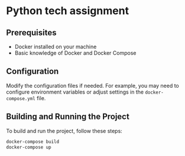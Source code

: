 # Python tech assignment

## Prerequisites

- Docker installed on your machine
- Basic knowledge of Docker and Docker Compose

## Configuration

Modify the configuration files if needed. For example, you may need to configure environment variables or adjust settings in the `docker-compose.yml` file.

## Building and Running the Project

To build and run the project, follow these steps:

```bash
docker-compose build
docker-compose up
